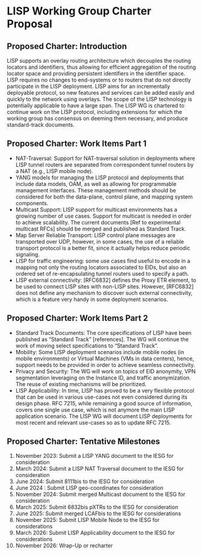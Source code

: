 # LISP Working Group Charter Proposal


## Proposed Charter: Introduction

LISP supports an overlay routing architecture which decouples the routing locators and identifiers, thus allowing for efficient aggregation of the routing locator space and providing persistent identifiers in the identifier space. LISP requires no changes to end-systems or to routers that do not directly participate in the LISP deployment. LISP aims for an incrementally deployable protocol, so new features and services can be added easily and quickly to the network using overlays. The scope of the LISP technology is potentially applicable to have a large span. The LISP WG is chartered to continue work on the LISP protocol, including extensions for which the working group has consensus on deeming them necessary, and produce standard-track documents.


## Proposed Charter: Work Items Part 1

- NAT-Traversal: Support for NAT-traversal solution in deployments where LISP tunnel routers
are separated from correspondent tunnel routers by a NAT (e.g., LISP mobile node).
- YANG models for managing the LISP protocol and deployments that include data models,
OAM, as well as allowing for programmable management interfaces. These management
methods should be considered for both the data-plane, control plane, and mapping system
components.
- Multicast Support: LISP support for multicast environments has a growing number of use
cases. Support for multicast is needed in order to achieve scalability. The current documents
[Ref to experimental multicast RFCs] should be merged and published as Standard Track.
- Map Server Reliable Transport: LISP control plane messages are transported over UDP, however, in some cases, the use of a reliable transport protocol is a better fit, since it actually helps reduce periodic signaling. 
- LISP for traffic engineering: some use cases find useful to encode in a mapping not only the routing locators associated to EIDs, but also an ordered set of re-encapsulating tunnel routers used to specify a path.
- LISP external connectivity: [RFC6832] defines the Proxy ETR element, to be used to connect LISP sites with non-LISP sites. However, [RFC6832] does not define any mechanism to discover such external connectivity, which is a feature very handy in some deployment scenarios. 

## Proposed Charter: Work Items Part 2

- Standard Track Documents: The core specifications of LISP have been published as
“Standard Track” [references]. The WG will continue the work of moving select
specifications to “Standard Track”.
- Mobility: Some LISP deployment scenarios include mobile nodes (in mobile environments)
or Virtual Machines (VMs in data centers), hence, support needs to be provided in order to
achieve seamless connectivity.
- Privacy and Security: The WG will work on topics of EID anonymity, VPN segmentation
leveraging on the Instance ID, and traffic anonymization. The reuse of existing mechanisms
will be prioritized.
- LISP Applicability: In time, LISP has proved to be a very flexible protocol that can be used
in various use-cases not even considered during its design phase. RFC 7215, while
remaining a good source of information, covers one single use case, which is not anymore
the main LISP application scenario. The LISP WG will document LISP deployments for most
recent and relevant use-cases so as to update RFC 7215.


## Proposed Charter: Tentative Milestones

1. November 2023: Submit a LISP YANG document to the IESG for consideration
2. March 2024: Submit a LISP NAT Traversal document to the IESG for consideration
3. June 2024: Submit 8111bis to the IESG for consideration
4. June 2024 : Submit LISP geo-coordinates for consideration
5. November 2024: Submit merged Multicast document to the IESG for consideration
6. March 2025: Submit 6832bis pXTRs to the IESG for consideration
7. June 2025: Submit merged LCAFbis to the IESG for considerations
8. November 2025: Submit LISP Mobile Node to the IESG for considerations
9. March 2026: Submit LISP Applicability document to the IESG for considerations
10. November 2026: Wrap-Up or recharter
